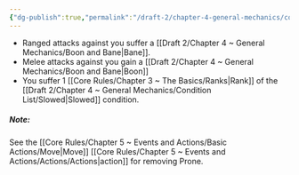 ```yaml
---
{"dg-publish":true,"permalink":"/draft-2/chapter-4-general-mechanics/condition-list/prone/"}
---
```


- Ranged attacks against you suffer a [[Draft 2/Chapter 4 ~ General Mechanics/Boon and Bane\|Bane]].
- Melee attacks against you gain a [[Draft 2/Chapter 4 ~ General Mechanics/Boon and Bane\|Boon]]
- You suffer 1 [[Core Rules/Chapter 3 ~ The Basics/Ranks\|Rank]] of the [[Draft 2/Chapter 4 ~ General Mechanics/Condition List/Slowed\|Slowed]] condition.

##### Note: 
See the [[Core Rules/Chapter 5 ~ Events and Actions/Basic Actions/Move\|Move]] [[Core Rules/Chapter 5 ~ Events and Actions/Actions/Actions\|action]] for removing Prone.